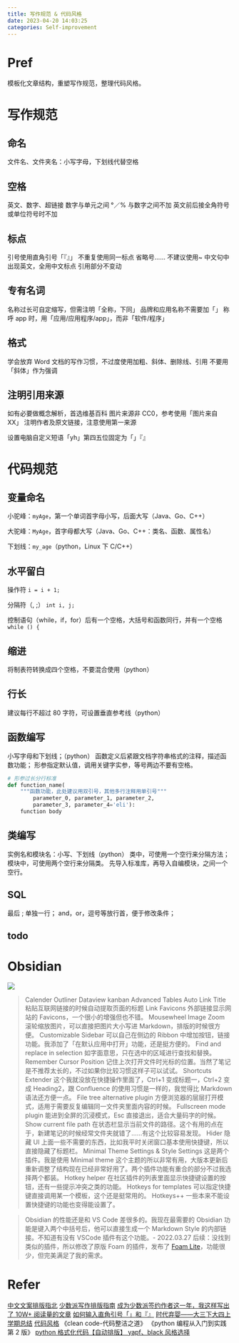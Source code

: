 ```yaml
---
title: 写作规范 & 代码风格
date: 2023-04-20 14:03:25
categories: Self-improvement
---
```

# Pref

模板化文章结构，重塑写作规范，整理代码风格。

# 写作规范

## 命名

文件名、文件夹名：小写字母，下划线代替空格

## 空格

英文、数字、超链接
数字与单元之间
°／% 与数字之间不加
英文前后接全角符号或单位符号时不加

## 标点

引号使用直角引号「『』」
不重复使用同一标点
省略号……
不建议使用~
中文句中出现英文，全用中文标点
引用部分不变动

## 专有名词

名称过长可自定缩写，但需注明「全称，下同」
品牌和应用名称不需要加「」
称呼 app 时，用「应用/应用程序/app」，而非「软件/程序」

## 格式

学会放弃 Word 文档的写作习惯，不过度使用加粗、斜体、删除线、引用
不要用「斜体」作为强调

## 注明引用来源

如有必要做概念解析，首选维基百科
图片来源非 CC0，参考使用「图片来自 XX」
注明作者及原文链接，注意使用第一来源

设置电脑自定义短语「yh」第四五位固定为「」『』


# 代码规范

## 变量命名

小驼峰：`myAge`，第一个单词首字母小写，后面大写（Java、Go、C++）

大驼峰：`MyAge`，首字母都大写（Java、Go、C++：类名、函数、属性名）

下划线：`my_age`（python，Linux 下 C/C++）

## 水平留白

操作符 `i = i + 1;`

分隔符（, ;） `int i, j;`

控制语句（while，if，for）后有一个空格，大括号和函数同行，并有一个空格 `while () {`

## 缩进

将制表符转换成四个空格，不要混合使用（python）

## 行长

建议每行不超过 80 字符，可设置垂直参考线（python）

## 函数编写

小写字母和下划线；（python）
函数定义后紧跟文档字符串格式的注释，描述函数功能；
形参指定默认值，调用关键字实参，等号两边不要有空格。

```python
# 形参过长分行标准
def function_name(
    """函数功能，此处建议用双引号，其他多行注释用单引号"""
        parameter_0, parameter_1, parameter_2,
        parameter_3, parameter_4='eli'):
    function body
```

## 类编写

实例名和模块名：小写、下划线（python）
类中，可使用一个空行来分隔方法；
模块中，可使用两个空行来分隔类。
先导入标准库，再导入自编模块，之间一个空行。

## SQL

最后 ; 单独一行；
and，or，逗号等放行首，便于修改条件；

## todo




# Obsidian

![](/images/obsidian.jpg)

> Calender
> Outliner
> Dataview
> kanban
> Advanced Tables
> Auto Link Title
> 粘贴互联网链接的时候自动提取页面的标题
> Link Favicons
> 外部链接显示网站的 Favicons，一个很小的增强但也不错。
> Mousewheel Image Zoom
> 滚轮缩放图片，可以直接把图片大小写进 Markdown，排版的时候很方便。
> Customizable Sidebar
> 可以自己在侧边的 Ribbon 中增加按钮，链接功能。我添加了「在默认应用中打开」功能，还是挺方便的。
> Find and replace in selection
> 如字面意思，只在选中的区域进行查找和替换。
> Remember Cursor Position
> 记住上次打开文件时光标的位置。当然了笔记是不推荐太长的，不过如果你比较习惯这样子可以试试。
> Shortcuts Extender
> 这个我就没放在快捷操作里面了，Ctrl+1 变成标题一，Ctrl+2 变成 Heading2，跟 Confluence 的使用习惯是一样的，我觉得比 Markdown 语法还方便一点。
> File tree alternative plugin
> 方便浏览器的层层打开模式，适用于需要反复编辑同一文件夹里面内容的时候。
> Fullscreen mode plugin
> 能进到全屏的沉浸模式，Esc 直接退出，适合大量码字的时候。
> Show current file path
> 在状态栏显示当前文件的路径。这个有用的点在于，新建笔记的时候经常文件夹就错了……有这个比较容易发现。
> Hider
> 隐藏 UI 上面一些不需要的东西，比如我平时关闭窗口基本使用快捷键，所以直接隐藏了标题栏。
> Minimal Theme Settings & Style Settings
> 这是两个插件。我是使用 Minimal theme 这个主题的所以非常有用，大版本更新后重新调整了结构现在已经非常好用了。两个插件功能有重合的部分不过我选择两个都装。
> Hotkey helper
> 在社区插件的列表里面显示快捷键设置的按钮，还有一些提示冲突之类的功能。
> Hotkeys for templates
> 可以指定快捷键直接调用某一个模板，这个还是挺常用的。
> Hotkeys++
> 一些本来不能设置快捷键的功能也变得能设置了。

> Obsidian 的性能还是和 VS Code 差很多的。我现在最需要的 Obsidian 功能是键入两个中括号后，他可以直接生成一个 Markdown Style 的内部链接。不知道有没有 VSCode 插件有这个功能。- 2022.03.27 后续：没找到类似的插件，所以修改了原版 Foam 的插件，发布了 [Foam Lite](https://marketplace.visualstudio.com/items?itemName=theowenyoung.foam-lite-vscode)，功能很少，但完美满足了我的需求。


# Refer

[中文文案排版指北](https://github.com/sparanoid/chinese-copywriting-guidelines)
[少数派写作排版指南](https://sspai.com/post/37815)
[成为少数派签约作者这一年，我这样写出了 10W+ 阅读量的文章](https://zhuanlan.zhihu.com/p/34268524)
[如何输入直角引号「」和『』](https://www.zhihu.com/question/19755746/answer/20974607)
[时代弃婴——大三下大四上学期总结](https://xcbyao.com/2023/02/07/Semester_6_7_summary)
[代码风格](https://www.programmercarl.com)
《clean code-代码整洁之道》
《python 编程从入门到实践第 2 版》
[python 格式化代码【自动排版】 yapf、black 风格选择](https://blog.csdn.net/sinat_28442665/article/details/118901285)